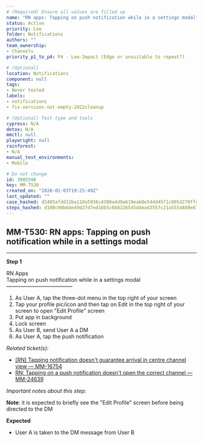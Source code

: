 ```yaml
---
# (Required) Ensure all values are filled up
name: "RN apps: Tapping on push notification while in a settings modal"
status: Active
priority: Low
folder: Notifications
authors: ""
team_ownership: 
- Channels
priority_p1_to_p4: P4 - Low-Impact (Edge or unsuitable to repeat?)

# (Optional)
location: Notifications
component: null
tags: 
- Never tested
labels: 
- notifications
- fix-versions-not-empty-2022cleanup

# (Optional) Test type and tools
cypress: N/A
detox: N/A
mmctl: null
playwright: null
rainforest: 
- N/A
manual_test_environments: 
- Mobile

# Do not change
id: 3905598
key: MM-T530
created_on: "2020-01-03T19:25:49Z"
last_updated: ""
case_hashed: d2405afdd32ba110a5936c4380a4d9a619eab0e54dd45f1c005d278ffd305ee8e20c06054ef577ed01ca7bc0e25b1f5e
steps_hashed: d190c00b64e49d27d7ed18b5c6b8226545d4ead3557c21a5554889e67c5b1ff7fa05ec939182c0f50206d9e6f2b4faef
---
```


<!-- (Auto-generated) Based on frontmatter's "key" and "name" -->

## MM-T530: RN apps: Tapping on push notification while in a settings modal

---

**Step 1**

RN Apps\
Tapping on push notification while in a settings modal\
–––––––––––––––––––––––––

1. As User A, tap the three-dot menu in the top right of your screen
2. Tap your profile pic/icon and then tap on Edit in the top right of your screen to open "Edit Profile" screen
3. Put app in background
4. Lock screen
5. As User B, send User A a DM
6. As User A, tap the push notification

_Related ticket(s):_

- [\[RN\] Tapping notification doesn't guarantee arrival in centre channel view — MM-16754](https://mattermost.atlassian.net/browse/MM-16754)
- [RN: Tapping on a push notification doesn't open the correct channel — MM-24639](https://mattermost.atlassian.net/browse/MM-24639)

_Important notes about this step:_

**Note**: it is expected to briefly see the "Edit Profile" screen before being directed to the DM

**Expected**

- User A is taken to the DM message from User B
